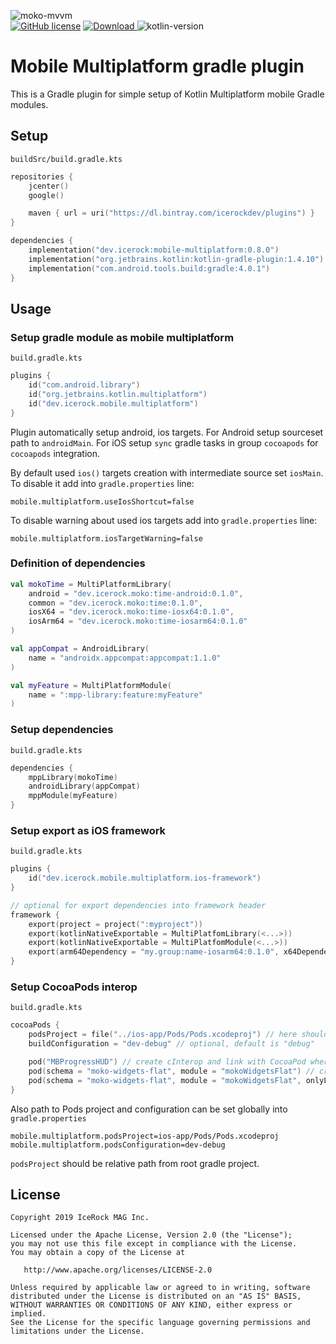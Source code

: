 ![moko-mvvm](https://user-images.githubusercontent.com/5010169/100611874-9aa17f80-3344-11eb-9737-c50ba63b0f6e.png)  
[![GitHub license](https://img.shields.io/badge/license-Apache%20License%202.0-blue.svg?style=flat)](http://www.apache.org/licenses/LICENSE-2.0) [![Download](https://api.bintray.com/packages/icerockdev/plugins/mobile-multiplatform/images/download.svg) ](https://bintray.com/icerockdev/plugins/mobile-multiplatform/_latestVersion) ![kotlin-version](https://img.shields.io/badge/kotlin-1.4.10-orange)

# Mobile Multiplatform gradle plugin
This is a Gradle plugin for simple setup of Kotlin Multiplatform mobile Gradle modules.  

## Setup
`buildSrc/build.gradle.kts`
```kotlin
repositories {
    jcenter()
    google()

    maven { url = uri("https://dl.bintray.com/icerockdev/plugins") }
}

dependencies {
    implementation("dev.icerock:mobile-multiplatform:0.8.0")
    implementation("org.jetbrains.kotlin:kotlin-gradle-plugin:1.4.10")
    implementation("com.android.tools.build:gradle:4.0.1")
}
```

## Usage
### Setup gradle module as mobile multiplatform
`build.gradle.kts`
```kotlin
plugins {
    id("com.android.library")
    id("org.jetbrains.kotlin.multiplatform")
    id("dev.icerock.mobile.multiplatform")
}
```
Plugin automatically setup android, ios targets. 
For Android setup sourceset path to `androidMain`. 
For iOS setup `sync` gradle tasks in group `cocoapods` for `cocoapods` integration.

By default used `ios()` targets creation with intermediate source set `iosMain`. To disable it add
 into `gradle.properties` line:
```
mobile.multiplatform.useIosShortcut=false
```

To disable warning about used ios targets add into `gradle.properties` line:
```
mobile.multiplatform.iosTargetWarning=false
```

### Definition of dependencies
```kotlin
val mokoTime = MultiPlatformLibrary(
    android = "dev.icerock.moko:time-android:0.1.0",
    common = "dev.icerock.moko:time:0.1.0",
    iosX64 = "dev.icerock.moko:time-iosx64:0.1.0",
    iosArm64 = "dev.icerock.moko:time-iosarm64:0.1.0"
)

val appCompat = AndroidLibrary(
    name = "androidx.appcompat:appcompat:1.1.0"
)

val myFeature = MultiPlatformModule(
    name = ":mpp-library:feature:myFeature"
)
```

### Setup dependencies
`build.gradle.kts`
```kotlin
dependencies {
    mppLibrary(mokoTime)
    androidLibrary(appCompat)
    mppModule(myFeature)
}
```

### Setup export as iOS framework
`build.gradle.kts`
```kotlin
plugins {
    id("dev.icerock.mobile.multiplatform.ios-framework")
}

// optional for export dependencies into framework header
framework {
    export(project = project(":myproject"))
    export(kotlinNativeExportable = MultiPlatfomLibrary(<...>))
    export(kotlinNativeExportable = MultiPlatfomModule(<...>))
    export(arm64Dependency = "my.group:name-iosarm64:0.1.0", x64Dependency = "my.group:name-iosx64:0.1.0")
}
```

### Setup CocoaPods interop
`build.gradle.kts`
```kotlin
cocoaPods {
    podsProject = file("../ios-app/Pods/Pods.xcodeproj") // here should be path to your Pods project
    buildConfiguration = "dev-debug" // optional, default is "debug"

    pod("MBProgressHUD") // create cInterop and link with CocoaPod where schema and module is same
    pod(schema = "moko-widgets-flat", module = "mokoWidgetsFlat") // create cInterop and link with CocoaPod where schema and module is different
    pod(schema = "moko-widgets-flat", module = "mokoWidgetsFlat", onlyLink = true) // not create cInterop - just link framework with this CocoaPod
}
```

Also path to Pods project and configuration can be set globally into `gradle.properties`
```properties
mobile.multiplatform.podsProject=ios-app/Pods/Pods.xcodeproj
mobile.multiplatform.podsConfiguration=dev-debug
```
`podsProject` should be relative path from root gradle project.

## License
        
    Copyright 2019 IceRock MAG Inc.
    
    Licensed under the Apache License, Version 2.0 (the "License");
    you may not use this file except in compliance with the License.
    You may obtain a copy of the License at
    
       http://www.apache.org/licenses/LICENSE-2.0
    
    Unless required by applicable law or agreed to in writing, software
    distributed under the License is distributed on an "AS IS" BASIS,
    WITHOUT WARRANTIES OR CONDITIONS OF ANY KIND, either express or implied.
    See the License for the specific language governing permissions and
    limitations under the License.
